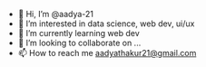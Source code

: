 - 👋 Hi, I’m @aadya-21
- 👀 I’m interested in data science, web dev, ui/ux
- 🌱 I’m currently learning web dev
- 💞️ I’m looking to collaborate on ...
- 📫 How to reach me aadyathakur21@gmail.com

<!---
aadya-21/aadya-21 is a ✨ special ✨ repository because its `README.md` (this file) appears on your GitHub profile.
You can click the Preview link to take a look at your changes.
--->
